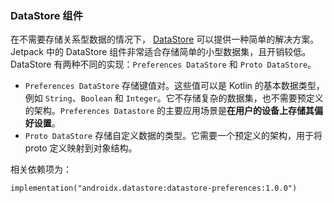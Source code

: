 ### DataStore 组件

在不需要存储关系型数据的情况下， [DataStore](https://developer.android.google.cn/topic/libraries/architecture/datastore?hl=zh-cn) 可以提供一种简单的解决方案。Jetpack 中的 DataStore 组件非常适合存储简单的小型数据集，且开销较低。DataStore 有两种不同的实现：`Preferences DataStore` 和 `Proto DataStore`。

- `Preferences DataStore` 存储键值对。这些值可以是 Kotlin 的基本数据类型，例如 `String`、`Boolean` 和 `Integer`。它不存储复杂的数据集，也不需要预定义的架构。`Preferences Datastore` 的主要应用场景是**在用户的设备上存储其偏好设置**。
- `Proto DataStore` 存储自定义数据的类型。它需要一个预定义的架构，用于将 proto 定义映射到对象结构。

相关依赖项为：

```
implementation("androidx.datastore:datastore-preferences:1.0.0")
```

